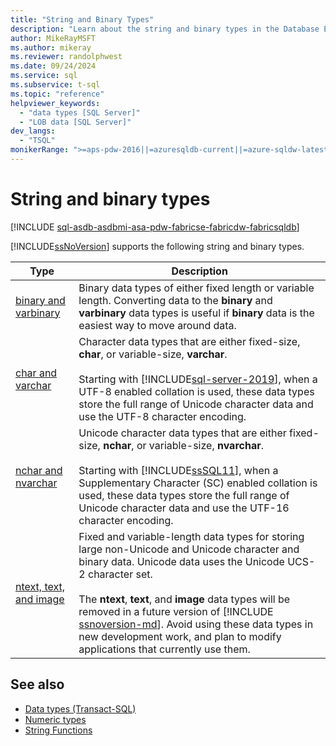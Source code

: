 ```yaml
---
title: "String and Binary Types"
description: "Learn about the string and binary types in the Database Engine, including binary, varbinary, char, nchar, varchar, and nvarchar."
author: MikeRayMSFT
ms.author: mikeray
ms.reviewer: randolphwest
ms.date: 09/24/2024
ms.service: sql
ms.subservice: t-sql
ms.topic: "reference"
helpviewer_keywords:
  - "data types [SQL Server]"
  - "LOB data [SQL Server]"
dev_langs:
  - "TSQL"
monikerRange: ">=aps-pdw-2016||=azuresqldb-current||=azure-sqldw-latest||>=sql-server-2016||>=sql-server-linux-2017||=azuresqldb-mi-current||=fabric"
---
```

# String and binary types

[!INCLUDE [sql-asdb-asdbmi-asa-pdw-fabricse-fabricdw-fabricsqldb](../../includes/applies-to-version/sql-asdb-asdbmi-asa-pdw-fabricse-fabricdw-fabricsqldb.md)]

[!INCLUDE[ssNoVersion](../../includes/ssnoversion-md.md)] supports the following string and binary types.

|Type|Description|
|---|---|
|[binary and varbinary](../../t-sql/data-types/binary-and-varbinary-transact-sql.md)|Binary data types of either fixed length or variable length. Converting data to the **binary** and **varbinary** data types is useful if **binary** data is the easiest way to move around data.|
|[char and varchar](../../t-sql/data-types/char-and-varchar-transact-sql.md)|Character data types that are either fixed-size, **char**, or variable-size, **varchar**.<br /><br />Starting with [!INCLUDE[sql-server-2019](../../includes/sssql19-md.md)], when a UTF-8 enabled collation is used, these data types store the full range of Unicode character data and use the UTF-8 character encoding.|
|[nchar and nvarchar](../../t-sql/data-types/nchar-and-nvarchar-transact-sql.md)|Unicode character data types that are either fixed-size, **nchar**, or variable-size, **nvarchar**.<br /><br />Starting with [!INCLUDE[ssSQL11](../../includes/sssql11-md.md)], when a Supplementary Character (SC) enabled collation is used, these data types store the full range of Unicode character data and use the UTF-16 character encoding.|
|[ntext, text, and image](../../t-sql/data-types/ntext-text-and-image-transact-sql.md)|Fixed and variable-length data types for storing large non-Unicode and Unicode character and binary data. Unicode data uses the Unicode UCS-2 character set.<br /><br />The **ntext**, **text**, and **image** data types will be removed in a future version of [!INCLUDE [ssnoversion-md](../../includes/ssnoversion-md.md)]. Avoid using these data types in new development work, and plan to modify applications that currently use them.|

## See also

- [Data types (Transact-SQL)](data-types-transact-sql.md)
- [Numeric types](numeric-types.md)
- [String Functions](../../odbc/reference/appendixes/string-functions.md)